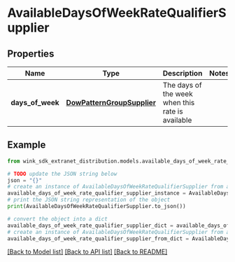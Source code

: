 # AvailableDaysOfWeekRateQualifierSupplier


## Properties

Name | Type | Description | Notes
------------ | ------------- | ------------- | -------------
**days_of_week** | [**DowPatternGroupSupplier**](DowPatternGroupSupplier.md) | The days of the week when this rate is available | 

## Example

```python
from wink_sdk_extranet_distribution.models.available_days_of_week_rate_qualifier_supplier import AvailableDaysOfWeekRateQualifierSupplier

# TODO update the JSON string below
json = "{}"
# create an instance of AvailableDaysOfWeekRateQualifierSupplier from a JSON string
available_days_of_week_rate_qualifier_supplier_instance = AvailableDaysOfWeekRateQualifierSupplier.from_json(json)
# print the JSON string representation of the object
print(AvailableDaysOfWeekRateQualifierSupplier.to_json())

# convert the object into a dict
available_days_of_week_rate_qualifier_supplier_dict = available_days_of_week_rate_qualifier_supplier_instance.to_dict()
# create an instance of AvailableDaysOfWeekRateQualifierSupplier from a dict
available_days_of_week_rate_qualifier_supplier_from_dict = AvailableDaysOfWeekRateQualifierSupplier.from_dict(available_days_of_week_rate_qualifier_supplier_dict)
```
[[Back to Model list]](../README.md#documentation-for-models) [[Back to API list]](../README.md#documentation-for-api-endpoints) [[Back to README]](../README.md)


